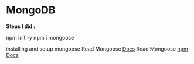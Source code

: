 
# MongoDB


**Steps I did :**

npm init -y
npm i mongoose

installing and setup mongoose
Read Mongoose [Docs](https://mongoosejs.com/docs/index.html)
Read Mongoose [npm Docs](https://www.npmjs.com/package/mongoose)